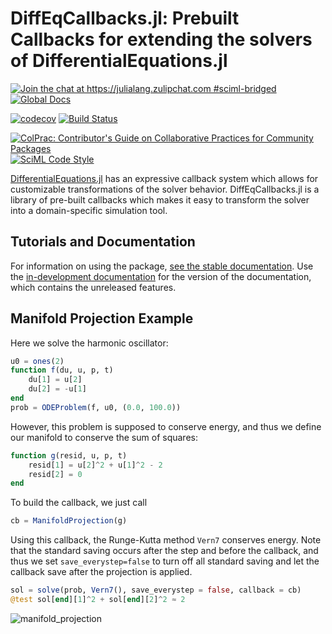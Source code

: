 # DiffEqCallbacks.jl: Prebuilt Callbacks for extending the solvers of DifferentialEquations.jl
 
[![Join the chat at https://julialang.zulipchat.com #sciml-bridged](https://img.shields.io/static/v1?label=Zulip&message=chat&color=9558b2&labelColor=389826)](https://julialang.zulipchat.com/#narrow/stream/279055-sciml-bridged)
[![Global Docs](https://img.shields.io/badge/docs-SciML-blue.svg)](https://docs.sciml.ai/DiffEqCallbacks/stable/)

[![codecov](https://codecov.io/gh/SciML/DiffEqCallbacks.jl/branch/master/graph/badge.svg)](https://codecov.io/gh/SciML/DiffEqCallbacks.jl)
[![Build Status](https://github.com/SciML/DiffEqCallbacks.jl/workflows/CI/badge.svg)](https://github.com/SciML/DiffEqCallbacks.jl/actions?query=workflow%3ACI)

[![ColPrac: Contributor's Guide on Collaborative Practices for Community Packages](https://img.shields.io/badge/ColPrac-Contributor%27s%20Guide-blueviolet)](https://github.com/SciML/ColPrac)
[![SciML Code Style](https://img.shields.io/static/v1?label=code%20style&message=SciML&color=9558b2&labelColor=389826)](https://github.com/SciML/SciMLStyle)

[DifferentialEquations.jl](https://docs.sciml.ai/DiffEqDocs/stable/) has an expressive callback system
which allows for customizable transformations of the solver behavior. DiffEqCallbacks.jl
is a library of pre-built callbacks which makes it easy to transform the solver into a
domain-specific simulation tool.

## Tutorials and Documentation

For information on using the package,
[see the stable documentation](https://docs.sciml.ai/DiffEqCallbacks/stable/). Use the
[in-development documentation](https://docs.sciml.ai/DiffEqCallbacks/dev/) for the version of
the documentation, which contains the unreleased features.

## Manifold Projection Example

Here we solve the harmonic oscillator:

```julia
u0 = ones(2)
function f(du, u, p, t)
    du[1] = u[2]
    du[2] = -u[1]
end
prob = ODEProblem(f, u0, (0.0, 100.0))
```

However, this problem is supposed to conserve energy, and thus we define our manifold
to conserve the sum of squares:

```julia
function g(resid, u, p, t)
    resid[1] = u[2]^2 + u[1]^2 - 2
    resid[2] = 0
end
```

To build the callback, we just call

```julia
cb = ManifoldProjection(g)
```

Using this callback, the Runge-Kutta method `Vern7` conserves energy. Note that the
standard saving occurs after the step and before the callback, and thus we set
`save_everystep=false` to turn off all standard saving and let the callback
save after the projection is applied.

```julia
sol = solve(prob, Vern7(), save_everystep = false, callback = cb)
@test sol[end][1]^2 + sol[end][2]^2 ≈ 2
```

![manifold_projection](https://user-images.githubusercontent.com/1814174/184501895-38f081b6-3d7a-434c-adca-63b6b36a315c.png)
